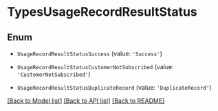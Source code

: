 # TypesUsageRecordResultStatus


## Enum

* `UsageRecordResultStatusSuccess` (value: `'Success'`)

* `UsageRecordResultStatusCustomerNotSubscribed` (value: `'CustomerNotSubscribed'`)

* `UsageRecordResultStatusDuplicateRecord` (value: `'DuplicateRecord'`)

[[Back to Model list]](../README.md#documentation-for-models) [[Back to API list]](../README.md#documentation-for-api-endpoints) [[Back to README]](../README.md)


